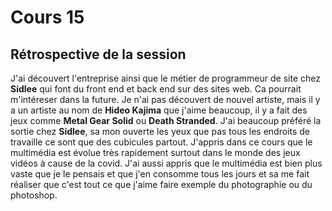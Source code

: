 # Cours 15
## Rétrospective de la session

J'ai découvert l'entreprise ainsi que le métier de programmeur de site chez **Sidlee** qui font du front end et back end sur des sites web. Ca pourrait m'intéreser dans la future. Je n'ai pas découvert de nouvel artiste, mais il y a un artiste au nom de **Hideo Kajima** que j'aime beaucoup, il y a fait des jeux comme **Metal Gear Solid** ou **Death Stranded**. J'ai beaucoup préféré la sortie chez **Sidlee**, sa mon ouverte les yeux que pas tous les endroits de travaille ce sont que des cubicules partout. J'appris dans ce cours que le multimédia est évolue très rapidement surtout dans le monde des jeux vidéos à cause de la covid. J'ai aussi appris que le multimédia est bien plus vaste que je le pensais et que j'en consomme tous les jours et sa me fait réaliser que c'est tout ce que j'aime faire exemple du photographie ou du photoshop.
